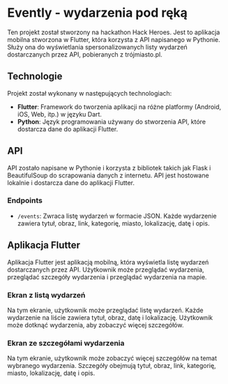 # Evently - wydarzenia pod ręką

Ten projekt został stworzony na hackathon Hack Heroes. Jest to aplikacja mobilna stworzona w Flutter, która korzysta z API napisanego w Pythonie.<br>
Służy ona do wyświetlania spersonalizowanych listy wydarzeń dostarczanych przez API, pobieranych z trójmiasto.pl.

## Technologie

Projekt został wykonany w następujących technologiach:

- **Flutter**: Framework do tworzenia aplikacji na różne platformy (Android, iOS, Web, itp.) w języku Dart.
- **Python**: Język programowania używany do stworzenia API, które dostarcza dane do aplikacji Flutter.

## API

API zostało napisane w Pythonie i korzysta z bibliotek takich jak Flask i BeautifulSoup do scrapowania danych z internetu. API jest hostowane lokalnie i dostarcza dane do aplikacji Flutter.

### Endpoints

- `/events`: Zwraca listę wydarzeń w formacie JSON. Każde wydarzenie zawiera tytuł, obraz, link, kategorię, miasto, lokalizację, datę i opis.

## Aplikacja Flutter

Aplikacja Flutter jest aplikacją mobilną, która wyświetla listę wydarzeń dostarczanych przez API. Użytkownik może przeglądać wydarzenia, przeglądać szczegóły wydarzenia i przeglądać wydarzenia na mapie.


### Ekran z listą wydarzeń

Na tym ekranie, użytkownik może przeglądać listę wydarzeń. Każde wydarzenie na liście zawiera tytuł, obraz, datę i lokalizację. Użytkownik może dotknąć wydarzenia, aby zobaczyć więcej szczegółów.

### Ekran ze szczegółami wydarzenia

Na tym ekranie, użytkownik może zobaczyć więcej szczegółów na temat wybranego wydarzenia. Szczegóły obejmują tytuł, obraz, link, kategorię, miasto, lokalizację, datę i opis.